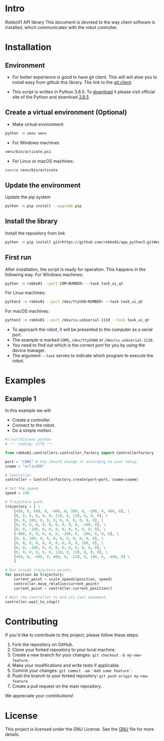 # Intro
Robko01 API library
This document is devoted to the way client software is installed, which communicates with the robot controller.

# Installation

## Environment

 - For better experience is good to have git client. This will will alow you to install easy from github this library. The link to the [git client](https://git-scm.com/download/win).

 - This script is written in Python 3.8.5. To [download](https://www.python.org/downloads/) it please visit official site of the Python and download [3.8.5](https://www.python.org/ftp/python/3.8.5/python-3.8.5.exe)


## Create a virtual environment (Optional)
 - Make virtual environment
```sh
python -m venv venv
```

 - For Windows machines
```sh
venv/bin/activate.ps1
```
 - For Linux or macOS machines:
```sh
source venv/bin/activate
```

## Update the environment
Update the pip system
```bash
python -m pip install --upgrade pip 
```

## Install the library
Install the repository from link
```sh
python -m pip install git+https://github.com/robko01/app_python3.git#egg=robko01
```

## First run
After installation, the script is ready for operation. This happens in the following way.
For Windows machines:
```sh
python -m robko01 --port COM<NUMBER> --task task_ui_qt
```
For Linux machines:
```sh
python3 -m robko01 --port /dev/ttyUSB<NUMBER> --task task_ui_qt
```
For macOS machines:
```sh
python3 -m robko01 --port /dev/cu.usbserial-1110 --task task_ui_qt
```

 - To approach the robot, it will be presented to the computer as a serial port.
 - The example is marked `COM5`, `/dev/ttyUSB0` or `/dev/cu.usbserial-1110`.
 - You need to find out which is the correct port for you by using the device manager.
 - The argument `--task` serves to indicate which program to execute the robot.

# Examples

## Example 1

In this example we will:

 - Create a controller.
 - Connect to the robot.
 - Do a simple motion.

```py
#!/usr/bin/env python
# -*- coding: utf8 -*-

from robko01.controllers.controller_factory import ControllerFactory

port = "COM1" # You should change it according to your setup.
cname = "orlin369"

# Controller
controller = ControllerFactory.create(port=port, cname=cname)

# Set the speed.
speed = 150

# Trajectory path.
trajectory = [ \
    [450, 0, 600, 0, -400, 0, 200, 0, -200, 0, 400, 0], \
    [0, 0, 0, 0, 0, 0, 110, 0, 110, 0, 0, 0], \
    [0, 0, 100, 0, 0, 0, 0, 0, 0, 0, 0, 0], \
    [0, 0, 0, 0, 0, 0, 0, 0, 0, 0, -100, 0], \
    [0, 0, -100, 0, 0, 0, 0, 0, 0, 0, 0, 0], \
    [-900, 0, 0, 0, 0, 0, -200, 0, -200, 0, 0, 0], \
    [0, 0, 100, 0, 0, 0, 0, 0, 0, 0, 0, 0], \
    [0, 0, 0, 0, 0, 0, 0, 0, 0, 0, 100, 0], \
    [0, 0, -100, 0, 0, 0, 0, 0, 0, 0, 0, 0], \
    [0, 0, 0, 0, 0, 0, 110, 0, 110, 0, 0, 0], \
    [450, 0, -600, 0, 400, 0, -220, 0, 180, 0, -400, 0] \
    ]

# Run trough trajectory points.
for position in trajectory:
    current_point = scale_speeds(position, speed)            
    controller.move_relative(current_point)
    current_point = controller.current_position()

# Wait the controller to end its last movement.
controller.wait_to_stop()

```

# Contributing

If you'd like to contribute to this project, please follow these steps:

1. Fork the repository on GitHub.
2. Clone your forked repository to your local machine.
3. Create a new branch for your changes: `git checkout -b my-new-feature`.
4. Make your modifications and write tests if applicable.
5. Commit your changes: `git commit -am 'Add some feature'`.
6. Push the branch to your forked repository: `git push origin my-new-feature`.
7. Create a pull request on the main repository.

We appreciate your contributions!

# License

This project is licensed under the GNU License. See the [GNU](http://www.gnu.org/licenses/) file for more details.
